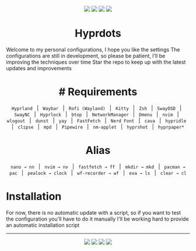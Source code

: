 <p align="center">
  <img src="https://img.shields.io/github/stars/ZepharDev/hyprdots?color=cba6f7&style=for-the-badge&label=Stars&labelColor=1e1e2e&logo=github&logoColor=white">
  <img src="https://img.shields.io/github/commit-activity/y/ZepharDev/hyprdots?color=89b4fa&style=for-the-badge&label=Commits&labelColor=1e1e2e&logo=git&logoColor=white">
  <img src="https://img.shields.io/github/last-commit/ZepharDev/hyprdots?color=f5c2e7&style=for-the-badge&label=Last%20Commit&labelColor=1e1e2e&logo=github&logoColor=white">
  <img src="https://img.shields.io/github/forks/ZepharDev/hyprdots?color=89b4fa&style=for-the-badge&label=Forks&labelColor=1e1e2e&logo=github&logoColor=white">
</p>

<h1 align="center">Hyprdots</h1>

Welcome to my personal configurations, I hope you like the settings
The configurations are still in development, so please be patient, l'll be improving the techniques over time
Star the repo to keep up with the latest updates and improvements


<h1 align="center"># Requirements</h1>

<p align="center">
  <code>Hyprland</code> &nbsp; | &nbsp;
  <code>Waybar</code> &nbsp; | &nbsp;
  <code>Rofi (Wayland)</code> &nbsp; | &nbsp;
  <code>Kitty</code> &nbsp; | &nbsp;
  <code>Zsh</code> &nbsp; | &nbsp;
  <code>SwayOSD</code> &nbsp; | &nbsp;
  <code>SwayNC</code> &nbsp; | &nbsp;
  <code>Hyprlock</code> &nbsp; | &nbsp;
  <code>btop</code> &nbsp; | &nbsp;
  <code>NetworkManager</code> &nbsp; | &nbsp;
  <code>Dmenu</code> &nbsp; | &nbsp;
  <code>nvim</code> &nbsp; | &nbsp;
  <code>wlogout</code> &nbsp; | &nbsp;
  <code>dunst</code> &nbsp; | &nbsp;
  <code>yay</code> &nbsp; | &nbsp;
  <code>FastFetch</code> &nbsp; | &nbsp;
  <code>Nerd Font</code> &nbsp; | &nbsp;
  <code>cava</code> &nbsp; | &nbsp;
  <code>hypridle</code> &nbsp; | &nbsp;
  <code>clipse</code> &nbsp; | &nbsp;
  <code>mpd</code> &nbsp; | &nbsp;
  <code>Pipewire</code> &nbsp; | &nbsp;
  <code>nm-applet</code> &nbsp; | &nbsp;
  <code>hyprshot</code> &nbsp; | &nbsp;
  <code>hyprpaper*</code>
</p>
<h1 align="center">Alias</h1>

<p align="center">
  <code>nano → nn</code> &nbsp; | &nbsp;
  <code>nvim → nv</code> &nbsp; | &nbsp;
  <code>fastfetch → ff</code> &nbsp; | &nbsp;
  <code>mkdir → mkd</code> &nbsp; | &nbsp;
  <code>pacman → pac</code> &nbsp; | &nbsp;
  <code>pealock → clock</code> &nbsp; | &nbsp;
  <code>wf-recorder → wf</code> &nbsp; | &nbsp;
  <code>exa → ls</code> &nbsp; | &nbsp;
  <code>clear → cl</code>
</p>


# Installation 

For now, there is no automatic update with a script, so if you want to test the configuration you'll have to do it manually
I'll be working hard to provide an automatic installation script

---

<p align="center">
  <img src="https://img.shields.io/badge/Built%20with-Hyprland-89b4fa?style=for-the-badge&logo=hyprland&logoColor=white&labelColor=1e1e2e" />&#32;<img src="https://img.shields.io/badge/Powered%20by-Arch_Linux-8bd5fa?style=for-the-badge&logo=arch-linux&logoColor=white&labelColor=1e1e2e" />&#32;<img src="https://img.shields.io/badge/Crafted%20by-ZepharDev-cba6f7?style=for-the-badge&logo=github&logoColor=white&labelColor=1e1e2e" />&#32;<img src="https://img.shields.io/badge/License-GNU%20GPLv3-cba6f7?style=for-the-badge&labelColor=1e1e2e&logo=gnu&logoColor=white" />
</p>